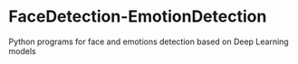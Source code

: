 # FaceDetection-EmotionDetection
Python programs for face and emotions detection  based on Deep Learning models

